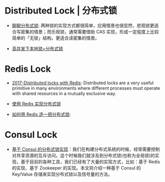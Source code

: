 # Distributed Lock | 分布式锁

- [聊聊分布式锁](https://parg.co/RD4): 两种锁的实现方式都很简单，应用情景也很显然，悲观锁更适合写密集的情景；而乐观锁，通常需要借助 CAS 实现，形成一定程度上比较简单的「无锁」结构，更适合读密集的情景。

- [高并发下本地锁+分布式锁](https://adamswanglin.github.io/wllock/)

# Redis Lock

- [2017-Distributed locks with Redis](https://redis.io/topics/distlock): Distributed locks are a very useful primitive in many environments where different processes must operate with shared resources in a mutually exclusive way.

- [使用 Redis 实现分布式锁](http://blog.jobbole.com/95211/)

- [如何用 Redis 造一把分布式锁](http://sanyuesha.com/2016/08/20/distributed-lock-with-redis/):

# Consul Lock

- [基于 Consul 的分布式锁实现](http://blog.didispace.com/spring-cloud-consul-lock-and-semphore/)：我们在构建分布式系统的时候，经常需要控制对共享资源的互斥访问。这个时候我们就涉及到分布式锁(也称为全局锁)的实现，基于目前的各种工具，我们已经有了大量的实现方式，比如：基于 Redis 的实现、基于 Zookeeper 的实现。本文将介绍一种基于 Consul 的 Key/Value 存储来实现分布式锁以及信号量的方法。
